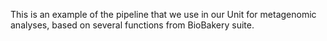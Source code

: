 This is an example of the pipeline that we use in our Unit for metagenomic analyses, based on several functions from BioBakery suite.

